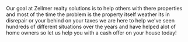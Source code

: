 Our goal at Zellmer realty solutions is to help others with there properties and most of the time the problem is the property itself weather its in disrepair or your behind on your taxes we are here to help we've seen hundreds of different situations over the years and have helped alot of home owners so let us help you with a cash offer on your house today!
